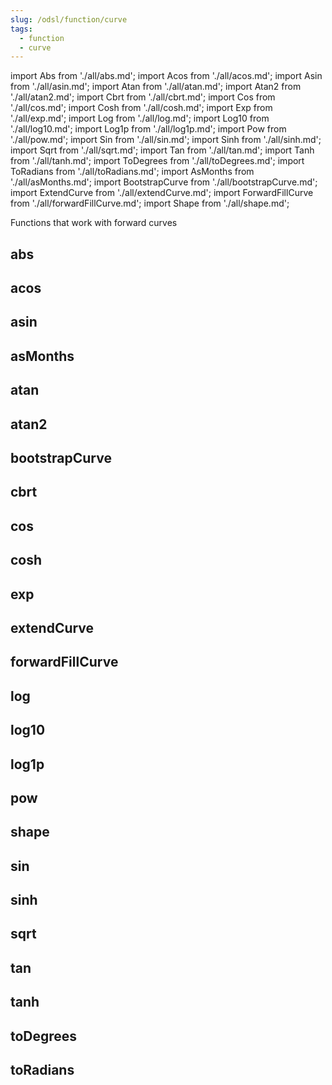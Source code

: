 ```yaml
---
slug: /odsl/function/curve
tags:
  - function
  - curve
---
```

import Abs from './all/abs.md';
import Acos from './all/acos.md';
import Asin from './all/asin.md';
import Atan from './all/atan.md';
import Atan2 from './all/atan2.md';
import Cbrt from './all/cbrt.md';
import Cos from './all/cos.md';
import Cosh from './all/cosh.md';
import Exp from './all/exp.md';
import Log from './all/log.md';
import Log10 from './all/log10.md';
import Log1p from './all/log1p.md';
import Pow from './all/pow.md';
import Sin from './all/sin.md';
import Sinh from './all/sinh.md';
import Sqrt from './all/sqrt.md';
import Tan from './all/tan.md';
import Tanh from './all/tanh.md';
import ToDegrees from './all/toDegrees.md';
import ToRadians from './all/toRadians.md';
import AsMonths from './all/asMonths.md';
import BootstrapCurve from './all/bootstrapCurve.md';
import ExtendCurve from './all/extendCurve.md';
import ForwardFillCurve from './all/forwardFillCurve.md';
import Shape from './all/shape.md';

Functions that work with forward curves

## abs
<Abs />

## acos
<Acos  />

## asin
<Asin  />

## asMonths
<AsMonths  />

## atan
<Atan  />

## atan2
<Atan2  />

## bootstrapCurve
<BootstrapCurve  />

## cbrt
<Cbrt  />

## cos
<Cos  />

## cosh
<Cosh  />

## exp
<Exp  />

## extendCurve
<ExtendCurve  />

## forwardFillCurve
<ForwardFillCurve  />

## log
<Log  />

## log10
<Log10  />

## log1p
<Log1p  />

## pow
<Pow  />

## shape
<Shape  />

## sin
<Sin  />

## sinh
<Sinh  />

## sqrt
<Sqrt  />

## tan
<Tan  />

## tanh
<Tanh  />

## toDegrees
<ToDegrees  />

## toRadians
<ToRadians  />


